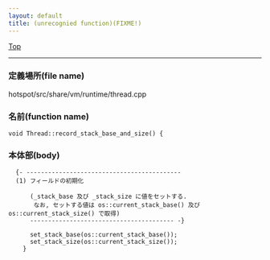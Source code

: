 ```yaml
---
layout: default
title: (unrecognied function)(FIXME!)
---
```

[Top](../index.html)

--- 
### 定義場所(file name)
hotspot/src/share/vm/runtime/thread.cpp

### 名前(function name)
```
void Thread::record_stack_base_and_size() {
```

### 本体部(body)
```
  {- -------------------------------------------
  (1) フィールドの初期化
  
      (_stack_base 及び _stack_size に値をセットする.
       なお, セットする値は os::current_stack_base() 及び os::current_stack_size() で取得)
      ---------------------------------------- -}

	  set_stack_base(os::current_stack_base());
	  set_stack_size(os::current_stack_size());
	}
	
```


